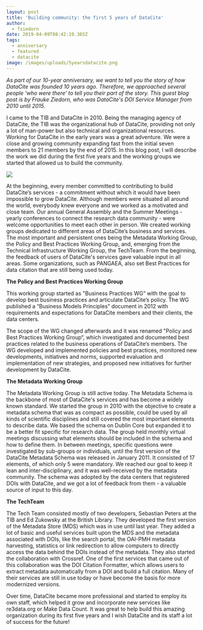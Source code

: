 ```yaml
---
layout: post
title: 'Building community: the first 5 years of DataCite'
author:
  - fziedorn
date: 2019-04-09T08:42:19.365Z
tags:
  - anniversary
  - featured
  - datacite
image: /images/uploads/5yearsdatacite.png
---
```

_As part of our 10-year anniversary, we want to tell you the story of how DataCite was founded 10 years ago. Therefore, we approached several people ‘who were there’ to tell you their part of the story. This guest blog post is by Frauke Ziedorn, who was DataCite's DOI Service Manager from 2010 until 2015._

I came to the TIB and DataCite in 2010. Being the managing agency of DataCite, the TIB was the organizational hub of DataCite, providing not only a lot of man-power but also technical and organizational resources. Working for DataCite in the early years was a great adventure. We were a close and growing community expanding fast from the initial seven members to 21 members by the end of 2015. In this blog post, I will describe the work we did during the first five years and the working groups we started that allowed us to build the community.

![](/images/uploads/5yearsdatacite.png)

At the beginning, every member committed to contributing to build DataCite’s services - a commitment without which it would have been impossible to grow DataCite. Although members were situated all around the world, everybody knew everyone and we worked as a motivated and close team. Our annual General Assembly and the Summer Meetings - yearly conferences to connect the research data community - were welcome opportunities to meet each other in person. We created working groups dedicated to different areas of DataCite’s business and services. The most important and persistent ones being the Metadata Working Group, the Policy and Best Practices Working Group, and, emerging from the Technical Infrastructure Working Group, the TechTeam. From the beginning, the feedback of users of DataCite's services gave valuable input in all areas. Some organizations, such as PANGAEA, also set Best Practices for data citation that are still being used today.

**The Policy and Best Practices Working Group**

This working group started as "Business Practices WG” with the goal to develop best business practices and articulate DataCite’s policy. The WG published a “Business Models Principles” document in 2012 with requirements and expectations for DataCite members and their clients, the data centers.

The scope of the WG changed afterwards and it was renamed "Policy and Best Practices Working Group“, which investigated and documented best practices related to the business operations of DataCite‘s members. The WG developed and implemented policies and best practices, monitored new developments, initiatives and norms, supported evaluation and implementation of new strategies, and proposed new initiatives for further development by DataCite.

**The Metadata Working Group**

The Metadata Working Group is still active today. The Metadata Schema is the backbone of most of DataCite's services and has become a widely known standard. We started the group in 2010 with the objective to create a metadata schema that was as compact as possible, could be used by all kinds of scientific disciplines and still covered the most important elements to describe data. We based the schema on Dublin Core but expanded it to be a better fit specific for research data. The group held monthly virtual meetings discussing what elements should be included in the schema and how to define them. In between meetings, specific questions were investigated by sub-groups or individuals, until the first version of the DataCite Metadata Schema was released in January 2011. It consisted of 17 elements, of which only 5 were mandatory. We reached our goal to keep it lean and inter-disciplinary, and it was well-received by the metadata community. The schema was adopted by the data centers that registered DOIs with DataCite, and we got a lot of feedback from them - a valuable source of input to this day. 

**The TechTeam**

The Tech Team consisted mostly of two developers, Sebastian Peters at the TIB and Ed Zukowsky at the British Library. They developed the first version of the Metadata Store (MDS) which was in use until last year. They added a lot of basic and useful services built upon the MDS and the metadata associated with DOIs, like the search portal, the OAI-PMH metadata harvesting, statistics or link redirection to allow computers to directly access the data behind the DOIs instead of the metadata. They also started the collaboration with Crossref. One of the first services that came out of this collaboration was the DOI Citation Formatter, which allows users to extract metadata automatically from a DOI and build a full citation. Many of their services are still in use today or have become the basis for more modernized versions.



Over time, DataCite became more professional and started to employ its own staff, which helped it grow and incorporate new services like re3data.org or Make Data Count. It was great to help build this amazing organization during its first five years and I wish DataCite and its staff a lot of success for the future!
